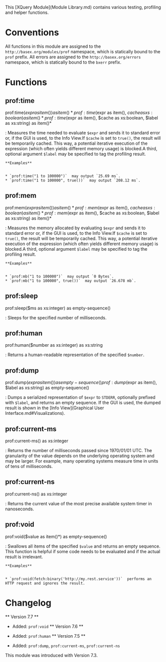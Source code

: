 


 
This [XQuery Module](Module Library.md) contains various testing, profiling and helper functions. 

 
# Conventions

All functions in this module are assigned to the `http://basex.org/modules/prof` namespace, which is statically bound to the `prof` prefix. All errors are assigned to the `http://basex.org/errors` namespace, which is statically bound to the `bxerr` prefix. 

 
# Functions

## prof:time

prof:time($expr as item()) as item()*
prof:time($expr as item(), $cache as xs:boolean) as item()*
prof:time($expr as item(), $cache as xs:boolean, $label as xs:string) as item()*

:   Measures the time needed to evaluate `$expr` and sends it to standard error or, if the GUI is used, to the Info View.If `$cache` is set to `true()`, the result will be temporarily cached. This way, a potential iterative execution of the expression (which often yields different memory usage) is blocked.A third, optional argument `$label` may be specified to tag the profiling result. 

    **Examples**


    * `prof:time("1 to 100000")`  may output `25.69 ms`. 
    * `prof:time("1 to 100000", true())`  may output `208.12 ms`. 


## prof:mem

prof:mem($expr as item()) as item()*
prof:mem($expr as item(), $cache as xs:boolean) as item()*
prof:mem($expr as item(), $cache as xs:boolean, $label as xs:string) as item()*

:   Measures the memory allocated by evaluating `$expr` and sends it to standard error or, if the GUI is used, to the Info View.If `$cache` is set to `true()`, the result will be temporarily cached. This way, a potential iterative execution of the expression (which often yields different memory usage) is blocked.A third, optional argument `$label` may be specified to tag the profiling result. 

    **Examples**


    * `prof:mb("1 to 100000")`  may output `0 Bytes`. 
    * `prof:mb("1 to 100000", true())`  may output `26.678 mb`. 


## prof:sleep

prof:sleep($ms as xs:integer) as empty-sequence()

:   Sleeps for the specified number of milliseconds. 


## prof:human

prof:human($number as xs:integer) as xs:string

:   Returns a human-readable representation of the specified `$number`. 


## prof:dump

prof:dump($expr as item()) as empty-sequence()
prof:dump($expr as item(), $label as xs:string) as empty-sequence()

:   Dumps a serialized representation of `$expr` to `STDERR`, optionally prefixed with `$label`, and returns an empty sequence. If the GUI is used, the dumped result is shown in the [Info View](Graphical User Interface.md#Visualizations). 


## prof:current-ms

prof:current-ms() as xs:integer

:   Returns the number of milliseconds passed since 1970/01/01 UTC. The granularity of the value depends on the underlying operating system and may be larger. For example, many operating systems measure time in units of tens of milliseconds. 


## prof:current-ns

prof:current-ns() as xs:integer

:   Returns the current value of the most precise available system timer in nanoseconds. 


## prof:void

prof:void($value as item()*) as empty-sequence()

:   Swallows all items of the specified `$value` and returns an empty sequence. This function is helpful if some code needs to be evaluated and if the actual result is irrelevant. 

    **Examples**


    * `prof:void(fetch:binary('http://my.rest.service'))`  performs an HTTP request and ignores the result. 

 
# Changelog
** Version 7.7 **

 * Added: `prof:void`
** Version 7.6 **

 * Added: `prof:human`
** Version 7.5 **

 * Added: `prof:dump`, `prof:current-ms`, `prof:current-ns`

This module was introduced with Version 7.3. 


